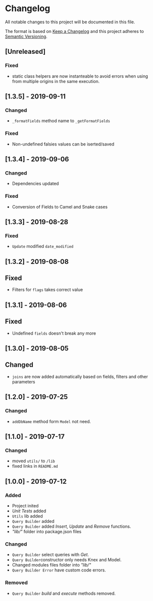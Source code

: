 # Changelog
All notable changes to this project will be documented in this file.

The format is based on [Keep a Changelog](http://keepachangelog.com/en/1.0.0/)
and this project adheres to [Semantic Versioning](http://semver.org/spec/v2.0.0.html).

## [Unreleased]
### Fixed
- static class helpers are now instanteable to avoid errors when using from multiple origins in the same execution.

## [1.3.5] - 2019-09-11
### Changed
- `_formatFields` method name to `_getFormatFields`

### Fixed
- Non-undefined falsies values can be iserted/saved

## [1.3.4] - 2019-09-06
### Changed
- Dependencies updated

### Fixed
- Conversion of Fields to Camel and Snake cases

## [1.3.3] - 2019-08-28
### Fixed
- `Update` modified `date_modified`

## [1.3.2] - 2019-08-08
## Fixed
- Filters for `flags` takes correct value

## [1.3.1] - 2019-08-06
## Fixed
- Undefined `fields` doesn't break any more

## [1.3.0] - 2019-08-05
## Changed
- `joins` are now added automatically based on fields, filters and other parameters

## [1.2.0] - 2019-07-25
### Changed
-  `addDbName` method form `Model` not need.

## [1.1.0] - 2019-07-17
### Changed
- moved `utils/` to `/lib`
- fixed links in `README.md`

## [1.0.0] - 2019-07-12
### Added
- Project inited
- *Unit Tests* added
- `Utils` lib added
- `Query Builder` added
- `Query Builder` added *Insert*, *Update* and *Remove* functions.
- *"lib/"* folder into package.json files

### Changed
- `Query Builder` select queries with *Get*.
- `Query Builder`constructor only needs Knex and Model.
- Changed modules files folder into *"lib/"*
- `Query Builder Error` have custom code errors.

### Removed
- `Query Builder` *build* and *execute* methods removed.